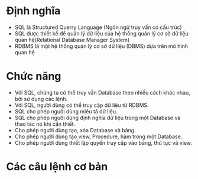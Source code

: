 # Định nghĩa
- SQL là Structured Querry Language (Ngôn ngữ truy vấn có cấu trúc)
- SQL được thiết kế để quản lý dữ liệu của hệ thống quản lý cơ sở dữ liệu quan hệ(Relational Database Manager System)
- RDBMS là một hệ thống quản lý cơ sở dữ liệu (DBMS) dựa trên mô hình quan hệ

# Chức năng
* Với SQL, chúng ta có thể truy vấn Database theo nhiều cách khác nhau, bởi sử dụng các lệnh.
* Với SQL, người dùng có thể truy cập dữ liệu từ RDBMS.
* SQL cho phép người dùng miêu tả dữ liệu.
* SQL cho phép người dùng định nghĩa dữ liệu trong một Database và thao tác nó khi cần thiết.
* Cho phép người dùng tạo, xóa Database và bảng.
* Cho phép người dùng tạo view, Procedure, hàm trong một Database.
* Cho phép người dùng thiết lập quyền truy cập vào bảng, thủ tục và view.

# Các câu lệnh cơ bản
